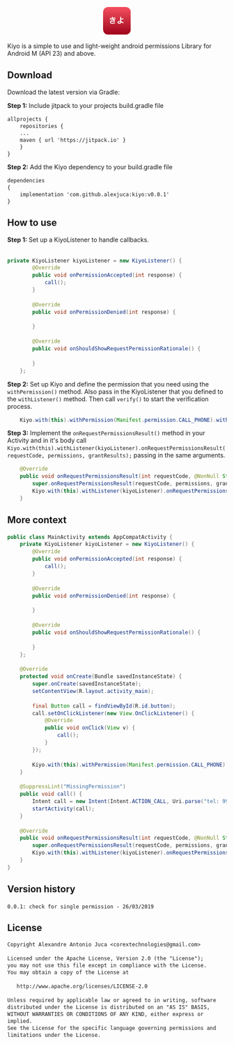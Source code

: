 
<p align="center">
    <a href="#" target="_blank">
        <img src="logo/kiyo.png" width="64" alt="Kiyo Permissions Library" />
    </a>
</p>


Kiyo is a simple to use and light-weight android permissions Library for Android M (API 23) and above.

Download
--------

Download the latest version via Gradle:

**Step 1:** Include jitpack to your projects build.gradle file
```
allprojects {
    repositories {
	...
	maven { url 'https://jitpack.io' }
    }
}
```

**Step 2:** Add the Kiyo dependency to your build.gradle file

```
dependencies
{
	implementation 'com.github.alexjuca:kiyo:v0.0.1'
}
```


How to use
----------

**Step 1:** Set up a KiyoListener to handle callbacks. 
```java

private KiyoListener kiyoListener = new KiyoListener() {
        @Override
        public void onPermissionAccepted(int response) {
            call();
        }

        @Override
        public void onPermissionDenied(int response) {

        }

        @Override
        public void onShouldShowRequestPermissionRationale() {

        }
    };
```

**Step 2:** Set up Kiyo and define the permission that you need using the ```withPermission()``` method. Also pass in the KiyoListener that you defined to the ```withListener()``` method. Then call ```verify()``` to start the verification process. 

```java
    Kiyo.with(this).withPermission(Manifest.permission.CALL_PHONE).withListener(kiyoListener).verify();
```

**Step 3:** Implement the ```onRequestPermissionsResult()``` method in your Activity and in it's body call ```Kiyo.with(this).withListener(kiyoListener).onRequestPermissionsResult(requestCode, permissions, grantResults);``` passing in the same arguments.


```java
    @Override
    public void onRequestPermissionsResult(int requestCode, @NonNull String[] permissions, @NonNull int[] grantResults) {
        super.onRequestPermissionsResult(requestCode, permissions, grantResults);
        Kiyo.with(this).withListener(kiyoListener).onRequestPermissionsResult(requestCode, permissions, grantResults);
    }
```


More context
----------

```java
public class MainActivity extends AppCompatActivity {
    private KiyoListener kiyoListener = new KiyoListener() {
        @Override
        public void onPermissionAccepted(int response) {
            call();
        }

        @Override
        public void onPermissionDenied(int response) {

        }

        @Override
        public void onShouldShowRequestPermissionRationale() {

        }
    };

    @Override
    protected void onCreate(Bundle savedInstanceState) {
        super.onCreate(savedInstanceState);
        setContentView(R.layout.activity_main);

        final Button call = findViewById(R.id.button);
        call.setOnClickListener(new View.OnClickListener() {
            @Override
            public void onClick(View v) {
                call();
            }
        });

        Kiyo.with(this).withPermission(Manifest.permission.CALL_PHONE).withListener(kiyoListener).verify();
    }

    @SuppressLint("MissingPermission")
    public void call() {
        Intent call = new Intent(Intent.ACTION_CALL, Uri.parse("tel: 994590923" + Uri.encode("#")));
        startActivity(call);
    }

    @Override
    public void onRequestPermissionsResult(int requestCode, @NonNull String[] permissions, @NonNull int[] grantResults) {
        super.onRequestPermissionsResult(requestCode, permissions, grantResults);
        Kiyo.with(this).withListener(kiyoListener).onRequestPermissionsResult(requestCode, permissions, grantResults);
    }
}
```


## Version history
``` 0.0.1: check for single permission - 26/03/2019 ``` <br/>

License
--------

    Copyright Alexandre Antonio Juca <corextechnologies@gmail.com>

    Licensed under the Apache License, Version 2.0 (the "License");
    you may not use this file except in compliance with the License.
    You may obtain a copy of the License at

       http://www.apache.org/licenses/LICENSE-2.0

    Unless required by applicable law or agreed to in writing, software
    distributed under the License is distributed on an "AS IS" BASIS,
    WITHOUT WARRANTIES OR CONDITIONS OF ANY KIND, either express or implied.
    See the License for the specific language governing permissions and
    limitations under the License.

